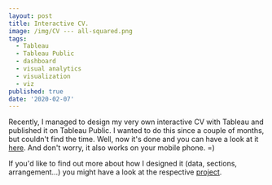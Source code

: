 ```yaml
---
layout: post
title: Interactive CV.
image: /img/CV --- all-squared.png
tags:
  - Tableau
  - Tableau Public
  - dashboard
  - visual analytics
  - visualization
  - viz
published: true
date: '2020-02-07'
---
```

Recently, I managed to design my very own interactive CV with Tableau and published it on Tableau Public. I wanted to do this since a couple of months, but couldn't find the time. Well, now it's done and you can have a look at it [here](https://public.tableau.com/profile/thomas.massie#!/vizhome/InteractiveCV_15787566775570/CV). And don't worry, it also works on your mobile phone. =)

If you'd like to find out more about how I designed it (data, sections, arrangement...) you might have a look at the respective [project]().
